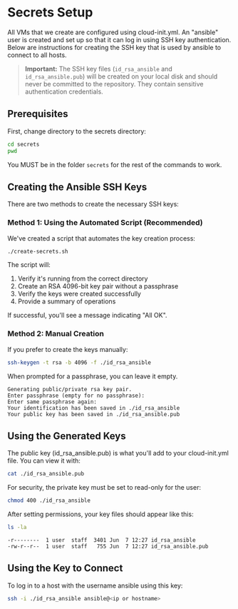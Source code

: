 # Secrets Setup

All VMs that we create are configured using cloud-init.yml. An "ansible" user is created and set up so that it can log in using SSH key authentication. Below are instructions for creating the SSH key that is used by ansible to connect to all hosts.

> **Important:** The SSH key files (`id_rsa_ansible` and `id_rsa_ansible.pub`) will be created on your local disk and should never be committed to the repository. They contain sensitive authentication credentials.

## Prerequisites

First, change directory to the secrets directory:

```bash
cd secrets
pwd
```

You MUST be in the folder `secrets` for the rest of the commands to work.

## Creating the Ansible SSH Keys

There are two methods to create the necessary SSH keys:

### Method 1: Using the Automated Script (Recommended)

We've created a script that automates the key creation process:

```bash
./create-secrets.sh
```

The script will:
1. Verify it's running from the correct directory
2. Create an RSA 4096-bit key pair without a passphrase
3. Verify the keys were created successfully
4. Provide a summary of operations

If successful, you'll see a message indicating "All OK".

### Method 2: Manual Creation

If you prefer to create the keys manually:

```bash
ssh-keygen -t rsa -b 4096 -f ./id_rsa_ansible
```

When prompted for a passphrase, you can leave it empty.

```text
Generating public/private rsa key pair.
Enter passphrase (empty for no passphrase): 
Enter same passphrase again: 
Your identification has been saved in ./id_rsa_ansible
Your public key has been saved in ./id_rsa_ansible.pub
```

## Using the Generated Keys

The public key (id_rsa_ansible.pub) is what you'll add to your cloud-init.yml file. You can view it with:

```bash
cat ./id_rsa_ansible.pub
```

For security, the private key must be set to read-only for the user:

```bash
chmod 400 ./id_rsa_ansible
```

After setting permissions, your key files should appear like this:

```bash
ls -la
```

```text
-r--------  1 user  staff  3401 Jun  7 12:27 id_rsa_ansible
-rw-r--r--  1 user  staff   755 Jun  7 12:27 id_rsa_ansible.pub
```

## Using the Key to Connect

To log in to a host with the username ansible using this key:

```bash
ssh -i ./id_rsa_ansible ansible@<ip or hostname>
```
